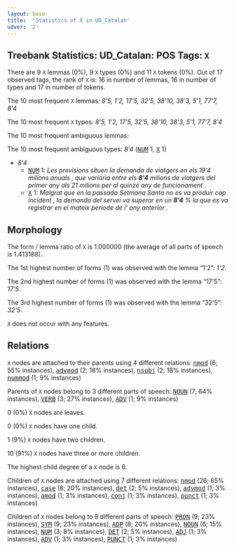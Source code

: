 ```yaml
---
layout: base
title:  'Statistics of X in UD_Catalan'
udver: '2'
---
```


## Treebank Statistics: UD_Catalan: POS Tags: `X`

There are 9 `X` lemmas (0%), 9 `X` types (0%) and 11 `X` tokens (0%).
Out of 17 observed tags, the rank of `X` is: 16 in number of lemmas, 16 in number of types and 17 in number of tokens.

The 10 most frequent `X` lemmas: <em>8'5, 1'2, 17'5, 32'5, 38'10, 38'3, 5'1, 77'7, 8'4</em>

The 10 most frequent `X` types:  <em>8'5, 1'2, 17'5, 32'5, 38'10, 38'3, 5'1, 77'7, 8'4</em>

The 10 most frequent ambiguous lemmas: 

The 10 most frequent ambiguous types:  <em>8'4</em> (<tt><a href="ca-pos-NUM.html">NUM</a></tt> 1, <tt><a href="ca-pos-X.html">X</a></tt> 1)


* <em>8'4</em>
  * <tt><a href="ca-pos-NUM.html">NUM</a></tt> 1: <em>Les previsions situen la demanda de viatgers en els 19'4 milions anuals , que variaria entre els <b>8'4</b> milions de viatgers del primer any als 21 milions per al quinzè any de funcionament .</em>
  * <tt><a href="ca-pos-X.html">X</a></tt> 1: <em>Malgrat que en la passada Setmana Santa no es va produir cap incident , la demanda del servei va superar en un <b>8'4</b> % la que es va registrar en el mateix període de l' any anterior .</em>

## Morphology

The form / lemma ratio of `X` is 1.000000 (the average of all parts of speech is 1.413188).

The 1st highest number of forms (1) was observed with the lemma “1'2”: <em>1'2</em>.

The 2nd highest number of forms (1) was observed with the lemma “17'5”: <em>17'5</em>.

The 3rd highest number of forms (1) was observed with the lemma “32'5”: <em>32'5</em>.

`X` does not occur with any features.


## Relations

`X` nodes are attached to their parents using 4 different relations: <tt><a href="ca-dep-nmod.html">nmod</a></tt> (6; 55% instances), <tt><a href="ca-dep-advmod.html">advmod</a></tt> (2; 18% instances), <tt><a href="ca-dep-nsubj.html">nsubj</a></tt> (2; 18% instances), <tt><a href="ca-dep-nummod.html">nummod</a></tt> (1; 9% instances)

Parents of `X` nodes belong to 3 different parts of speech: <tt><a href="ca-pos-NOUN.html">NOUN</a></tt> (7; 64% instances), <tt><a href="ca-pos-VERB.html">VERB</a></tt> (3; 27% instances), <tt><a href="ca-pos-ADV.html">ADV</a></tt> (1; 9% instances)

0 (0%) `X` nodes are leaves.

0 (0%) `X` nodes have one child.

1 (9%) `X` nodes have two children.

10 (91%) `X` nodes have three or more children.

The highest child degree of a `X` node is 6.

Children of `X` nodes are attached using 7 different relations: <tt><a href="ca-dep-nmod.html">nmod</a></tt> (26; 65% instances), <tt><a href="ca-dep-case.html">case</a></tt> (8; 20% instances), <tt><a href="ca-dep-det.html">det</a></tt> (2; 5% instances), <tt><a href="ca-dep-advmod.html">advmod</a></tt> (1; 3% instances), <tt><a href="ca-dep-amod.html">amod</a></tt> (1; 3% instances), <tt><a href="ca-dep-conj.html">conj</a></tt> (1; 3% instances), <tt><a href="ca-dep-punct.html">punct</a></tt> (1; 3% instances)

Children of `X` nodes belong to 9 different parts of speech: <tt><a href="ca-pos-PRON.html">PRON</a></tt> (9; 23% instances), <tt><a href="ca-pos-SYM.html">SYM</a></tt> (9; 23% instances), <tt><a href="ca-pos-ADP.html">ADP</a></tt> (8; 20% instances), <tt><a href="ca-pos-NOUN.html">NOUN</a></tt> (6; 15% instances), <tt><a href="ca-pos-NUM.html">NUM</a></tt> (3; 8% instances), <tt><a href="ca-pos-DET.html">DET</a></tt> (2; 5% instances), <tt><a href="ca-pos-ADJ.html">ADJ</a></tt> (1; 3% instances), <tt><a href="ca-pos-ADV.html">ADV</a></tt> (1; 3% instances), <tt><a href="ca-pos-PUNCT.html">PUNCT</a></tt> (1; 3% instances)

